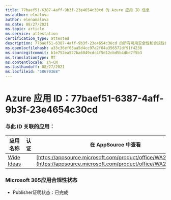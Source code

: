 ```yaml
---
title: 77baef51-6387-4aff-9b3f-23e4654c30cd 的 Azure 应用 ID 信息
ms.author: elmalova
author: elenamalova
ms.date: 08/27/2021
ms.topic: article
ms.service: attestation
certification_type: attested
description: 77baef51-6387-4aff-9b3f-23e4654c30cd 的所有可用安全性和合规性信息。
ms.openlocfilehash: a33c36ef03aa5d4cc97a2f04a356572df91f4238
ms.sourcegitcommit: b1e752ea527ba6049cdc4f5d12cbd5b4dbd7f5b3
ms.translationtype: MT
ms.contentlocale: zh-CN
ms.lasthandoff: 08/27/2021
ms.locfileid: "58670368"
---
```

# <a name="azure-app-id-77baef51-6387-4aff-9b3f-23e4654c30cd"></a>Azure 应用 ID：77baef51-6387-4aff-9b3f-23e4654c30cd


### <a name="apps-associated-with-this-id"></a>与此 ID 关联的应用：
| **应用名称** | **认证** | **在 AppSource 中查看** |
|--------------|---------------|-----------------------|
| [Wide Ideas](https://docs.microsoft.com/microsoft-365-app-certification/forward/WA200000819) |  | [https://appsource.microsoft.com/product/office/WA200000819](https://appsource.microsoft.com/product/office/WA200000819) |

### <a name="microsoft-365-app-compliance-status"></a>Microsoft 365应用合规性状态
- Publisher证明状态：已完成
